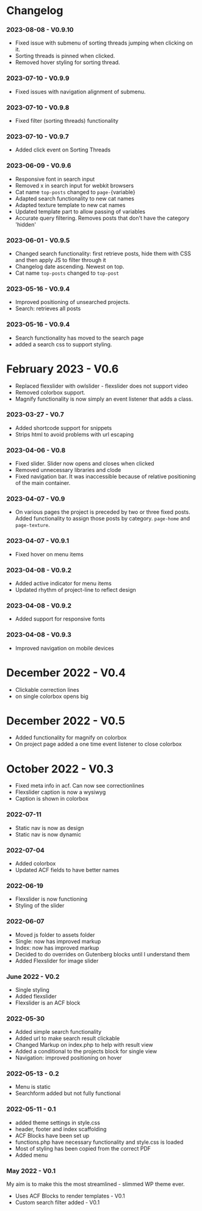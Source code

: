 # Changelog

### 2023-08-08 - V0.9.10
- Fixed issue with submenu of sorting threads jumping when clicking on it.
- Sorting threads is pinned when clicked.
- Removed hover styling for sorting thread.

### 2023-07-10 - V0.9.9
- Fixed issues with navigation alignment of submenu.

### 2023-07-10 - V0.9.8
- Fixed filter (sorting threads) functionality

### 2023-07-10 - V0.9.7
- Added click event on Sorting Threads

### 2023-06-09 - V0.9.6
- Responsive font in search input
- Removed x in search input for webkit browsers
- Cat name `top-posts` changed to `page-`{variable}
- Adapted search functionality to new cat names
- Adapted texture template to new cat names
- Updated template part to allow passing of variables
- Accurate query filtering. Removes posts that don't have the category 'hidden'


### 2023-06-01 - V0.9.5
- Changed search functionality: first retrieve posts, hide them with CSS and then apply JS to filter through it
- Changelog date ascending. Newest on top.
- Cat name `top-posts` changed to `top-post`

### 2023-05-16 - V0.9.4
- Improved positioning of unsearched projects.
- Search: retrieves all posts

### 2023-05-16 - V0.9.4
- Search functionality has moved to the search page
- added a search css to support styling.

# February 2023 - V0.6
- Replaced flexslider with owlslider - flexslider does not support video
- Removed colorbox support.
- Magnify functionality is now simply an event listener that adds a class.

### 2023-03-27 - V0.7
- Added shortcode support for snippets
- Strips html to avoid problems with url escaping

### 2023-04-06 - V0.8
- Fixed slider. Slider now opens and closes when clicked
- Removed unnecessary libraries and clode
- Fixed navigation bar. It was inaccessible because of relative positioning of the main container.

### 2023-04-07 - V0.9
- On various pages the project is preceded by two or three fixed posts. Added functionality to assign
those posts by category. `page-home` and `page-texture`.

### 2023-04-07 - V0.9.1
- Fixed hover on menu items

### 2023-04-08 - V0.9.2
- Added active indicator for menu items
- Updated rhythm of project-line to reflect design

### 2023-04-08 - V0.9.2
- Added support for responsive fonts

### 2023-04-08 - V0.9.3
- Improved navigation on mobile devices

# December 2022 - V0.4
- Clickable correction lines
- on single colorbox opens big


# December 2022 - V0.5
- Added functionality for magnify on colorbox
- On project page added a one time event listener to close colorbox


# October 2022 - V0.3
- Fixed meta info in acf. Can now see correctionlines
- Flexslider caption is now a wysiwyg
- Caption is shown in colorbox

### 2022-07-11
- Static nav is now as design
- Static nav is now dynamic


### 2022-07-04
- Added colorbox
- Updated ACF fields to have better names


### 2022-06-19
- Flexslider is now functioning
- Styling of the slider


### 2022-06-07
- Moved js folder to assets folder
- Single: now has improved markup
- Index: now has improved markup
- Decided to do overrides on Gutenberg blocks until I understand them
- Added Flexslider for image slider

### June 2022 - V0.2
- Single styling
- Added flexslider
- Flexslider is an ACF block

### 2022-05-30
- Added simple search functionality
- Added url to make search result clickable
- Changed Markup on index.php to help with result view
- Added a conditional to the projects block for single view
- Navigation: improved positioning on hover

### 2022-05-13 - 0.2
- Menu is static
- Searchform added but not fully functional

### 2022-05-11 - 0.1
- added theme settings in style.css
- header, footer and index scaffolding
- ACF Blocks have been set up
- functions.php have necessary functionality and style.css is loaded
- Most of styling has been copied from the correct PDF
- Added menu


### May 2022 - V0.1
My aim is to make this the most streamlined - slimmed WP theme ever.

- Uses ACF Blocks to render templates - V0.1
- Custom search filter added - V0.1


